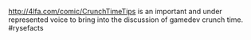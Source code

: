 http://4lfa.com/comic/CrunchTimeTips is an important and under represented voice to bring into the discussion of gamedev crunch time. #rysefacts